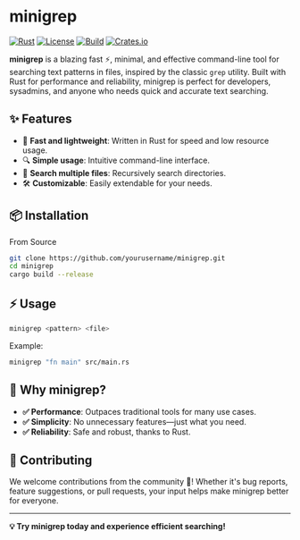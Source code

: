 # minigrep

[![Rust](https://img.shields.io/badge/language-Rust-orange?style=for-the-badge&logo=rust)](https://www.rust-lang.org/)
[![License](https://img.shields.io/badge/license-MIT-blue?style=for-the-badge)](LICENSE)
[![Build](https://img.shields.io/github/actions/workflow/status/claudedjoumessi/minigrep/ci.yml?style=for-the-badge&logo=github)](https://github.com/yourusername/minigrep/actions)
[![Crates.io](https://img.shields.io/crates/v/minigrep?style=for-the-badge)](https://crates.io/crates/minigrep)

**minigrep** is a blazing fast ⚡, minimal, and effective command-line tool for searching text patterns in files, inspired by the classic `grep` utility. Built with Rust for performance and reliability, minigrep is perfect for developers, sysadmins, and anyone who needs quick and accurate text searching.

## ✨ Features

- 🚀 **Fast and lightweight**: Written in Rust for speed and low resource usage.
- 🔍 **Simple usage**: Intuitive command-line interface.
- 📂 **Search multiple files**: Recursively search directories.
- 🛠️ **Customizable**: Easily extendable for your needs.

## 📦 Installation

From Source

```sh
git clone https://github.com/yourusername/minigrep.git
cd minigrep
cargo build --release
```

## ⚡ Usage

```sh
minigrep <pattern> <file>
```

Example:

```sh
minigrep "fn main" src/main.rs
```

## 🤔 Why minigrep?

- **✅ Performance**: Outpaces traditional tools for many use cases.
- **✅ Simplicity**: No unnecessary features—just what you need.
- **✅ Reliability**: Safe and robust, thanks to Rust.

## 🤝 Contributing

We welcome contributions from the community 🎉! Whether it's bug reports, feature suggestions, or pull requests, your input helps make minigrep better for everyone.

---

**💡 Try minigrep today and experience efficient searching!**
